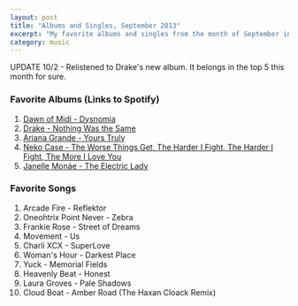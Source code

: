 ```yaml
---
layout: post
title: "Albums and Singles, September 2013"
excerpt: "My favorite albums and singles from the month of September in the 2013th year. "
category: music
---
```


UPDATE 10/2 - Relistened to Drake's new album. It belongs in the top 5 this month for sure.

### Favorite Albums (Links to Spotify)

1. [Dawn of Midi - Dysnomia](http://open.spotify.com/album/0gBxZuTvVMbprDmBcnq8nW)
1. [Drake - Nothing Was the Same](https://open.spotify.com/album/2gXTTQ713nCELgPOS0qWyt)
1. [Ariana Grande - Yours Truly](http://open.spotify.com/album/5xSvNPstcxHtR4ap2vvN8A)
1. [Neko Case - The Worse Things Get, The Harder I Fight, The Harder I Fight, The More I Love You](http://open.spotify.com/album/1lZeuZHmv7Mzngg8UEIRPo)
1. [Janelle Monáe - The Electric Lady](https://open.spotify.com/album/3bnHtSmmsgJiG82hGCmsq9)

### Favorite Songs

1. Arcade Fire - Reflektor
1. Oneohtrix Point Never - Zebra
1. Frankie Rose - Street of Dreams
1. Movement - Us
1. Charli XCX - SuperLove
1. Woman's Hour - Darkest Place
1. Yuck - Memorial Fields
1. Heavenly Beat - Honest
1. Laura Groves - Pale Shadows
1. Cloud Boat - Amber Road (The Haxan Cloack Remix)
